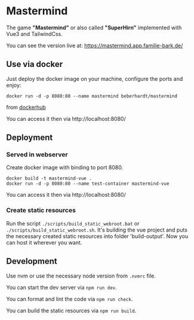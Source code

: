 # Mastermind

The game **"Mastermind"** or also called **"SuperHirn"** implemented with Vue3 and TailwindCss.

You can see the version live at: https://mastermind.app.familie-bark.de/

## Use via docker

Just deploy the docker image on your machine, configure the ports and enjoy:

```
docker run -d -p 8080:80 --name mastermind beberhardt/mastermind
```

from [dockerhub](https://hub.docker.com/r/beberhardt/mastermind)

You can access it then via http://localhost:8080/

## Deployment

### Served in webserver

Create docker image with binding to port 8080.

```
docker build -t mastermind-vue .
docker run -d -p 8080:80 --name test-container mastermind-vue
```

You can access it then via http://localhost:8080/

### Create static resources

Run the script `./scripts/build_static_webroot.bat` or `./scripts/build_static_webroot.sh`.
It's building the vue project and puts the necessary created static resources into folder 'build-output'.
Now you can host it wherever you want.

## Development

Use nvm or use the necessary node version from `.nvmrc` file.

You can start the dev server via `npm run dev`.

You can format and lint the code via `npm run check`.

You can build the static resources via `npm run build`.
